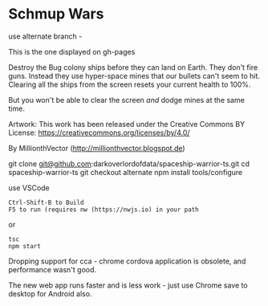 # Schmup Wars

use alternate branch -

This is the one displayed on gh-pages

Destroy the Bug colony ships before they can land on Earth. 
They don't fire guns. Instead they use hyper-space mines that our bullets can't seem to hit. 
Clearing all the ships from the screen resets your current health to 100%. 

But you won't be able to clear the screen *and* dodge mines at the same time.

Artwork:
This work has been released under the Creative Commons BY License: https://creativecommons.org/licenses/by/4.0/

By MillionthVector (http://millionthvector.blogspot.de)


git clone git@github.com:darkoverlordofdata/spaceship-warrior-ts.git
cd spaceship-warrior-ts
git checkout alternate
npm install
tools/configure

use VSCode

    Ctrl-Shift-B to Build
    F5 to run (requires nw (https://nwjs.io) in your path

or

    tsc
    npm start


Dropping support for cca - chrome cordova application is obsolete, and performance wasn't good.

The new web app runs faster and is less work - just use Chrome save to desktop for Android also.

